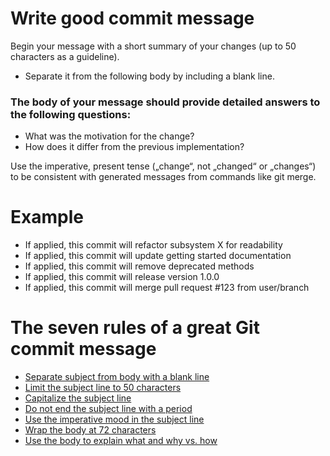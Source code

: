 # Write good commit message

Begin your message with a short summary of your changes (up to 50 characters as a guideline).
- Separate it from the following body by including a blank line.

### The body of your message should provide detailed answers to the following questions:
- What was the motivation for the change?
- How does it differ from the previous implementation?
 
Use the imperative, present tense („change“, not „changed“ or „changes“) to be consistent with generated messages from commands like git merge.

# Example 
- If applied, this commit will refactor subsystem X for readability
- If applied, this commit will update getting started documentation
- If applied, this commit will remove deprecated methods
- If applied, this commit will release version 1.0.0
- If applied, this commit will merge pull request #123 from user/branch

# The seven rules of a great Git commit message

 - [Separate subject from body with a blank line](https://chris.beams.io/posts/git-commit/#separate)
 - [Limit the subject line to 50 characters](https://chris.beams.io/posts/git-commit/#limit-50)
 - [Capitalize the subject line](https://chris.beams.io/posts/git-commit/#capitalize)
 - [Do not end the subject line with a period](https://chris.beams.io/posts/git-commit/#end)
 - [Use the imperative mood in the subject line](https://chris.beams.io/posts/git-commit/#imperative)
 - [Wrap the body at 72 characters](https://chris.beams.io/posts/git-commit/#wrap-72)
 - [Use the body to explain what and why vs. how](https://chris.beams.io/posts/git-commit/#why-not-how)
